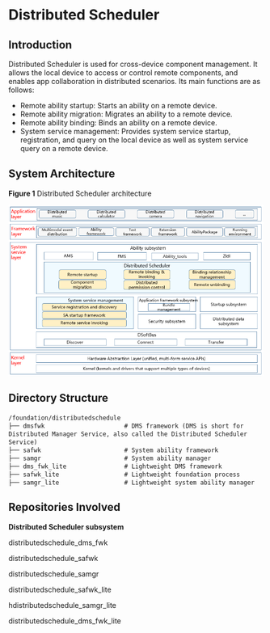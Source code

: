 # Distributed Scheduler<a name="EN-US_TOPIC_0000001115719369"></a>

## Introduction<a name="section11660541593"></a>

Distributed Scheduler is used for cross-device component management. It allows the local device to access or control remote components, and enables app collaboration in distributed scenarios. Its main functions are as follows:

-   Remote ability startup: Starts an ability on a remote device.
-   Remote ability migration: Migrates an ability to a remote device.
-   Remote ability binding: Binds an ability on a remote device.
-   System service management: Provides system service startup, registration, and query on the local device as well as system service query on a remote device.

## System Architecture<a name="section13587185873516"></a>

**Figure 1**  Distributed Scheduler architecture<a name="fig4460722185514"></a>


![](figures/dms-architecture.png)

## Directory Structure<a name="section161941989596"></a>

```
/foundation/distributedschedule
├── dmsfwk                      # DMS framework (DMS is short for Distributed Manager Service, also called the Distributed Scheduler Service)
├── safwk                       # System ability framework
├── samgr                       # System ability manager
├── dms_fwk_lite                # Lightweight DMS framework
├── safwk_lite                  # Lightweight foundation process
├── samgr_lite                  # Lightweight system ability manager
```

## Repositories Involved<a name="section1371113476307"></a>

**Distributed Scheduler subsystem**

distributedschedule\_dms\_fwk

distributedschedule\_safwk

distributedschedule\_samgr

distributedschedule\_safwk\_lite

hdistributedschedule\_samgr\_lite

distributedschedule\_dms\_fwk\_lite

